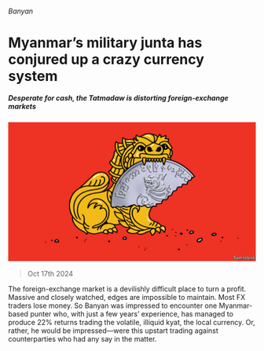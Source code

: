 ###### Banyan

# Myanmar’s military junta has conjured up a crazy currency system 

##### Desperate for cash, the Tatmadaw is distorting foreign-exchange markets 

![image](images/20241019_ASD001.jpg) 

> Oct 17th 2024 

The foreign-exchange market is a devilishly difficult place to turn a profit. Massive and closely watched, edges are impossible to maintain. Most FX traders lose money. So Banyan was impressed to encounter one Myanmar-based punter who, with just a few years’ experience, has managed to produce 22% returns trading the volatile, illiquid kyat, the local currency. Or, rather, he would be impressed—were this upstart trading against counterparties who had any say in the matter.

